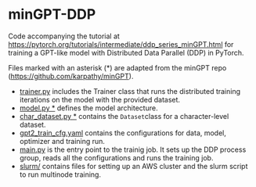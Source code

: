 # minGPT-DDP

Code accompanying the tutorial at https://pytorch.org/tutorials/intermediate/ddp_series_minGPT.html for training a GPT-like model with Distributed Data Parallel (DDP) in PyTorch.

Files marked with an asterisk (\*) are adapted from the minGPT repo (https://github.com/karpathy/minGPT).

- [trainer.py](mingpt/trainer.py) includes the Trainer class that runs the distributed training iterations on the model with the provided dataset.
- [model.py \*](mingpt/model.py) defines the model architecture.
- [char_dataset.py \*](mingpt/char_dataset.py) contains the `Dataset`class for a character-level dataset.
- [gpt2_train_cfg.yaml](mingpt/gpt2_train_cfg.yaml) contains the configurations for data, model, optimizer and training run.
- [main.py](mingpt/main.py) is the entry point to the trainig job. It sets up the DDP process group, reads all the configurations and runs the training job.
- [slurm/](mingpt/slurm) contains files for setting up an AWS cluster and the slurm script to run multinode training.

